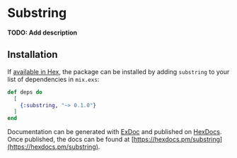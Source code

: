 # Substring

**TODO: Add description**

## Installation

If [available in Hex](https://hex.pm/docs/publish), the package can be installed
by adding `substring` to your list of dependencies in `mix.exs`:

```elixir
def deps do
  [
    {:substring, "~> 0.1.0"}
  ]
end
```

Documentation can be generated with [ExDoc](https://github.com/elixir-lang/ex_doc)
and published on [HexDocs](https://hexdocs.pm). Once published, the docs can
be found at [https://hexdocs.pm/substring](https://hexdocs.pm/substring).

